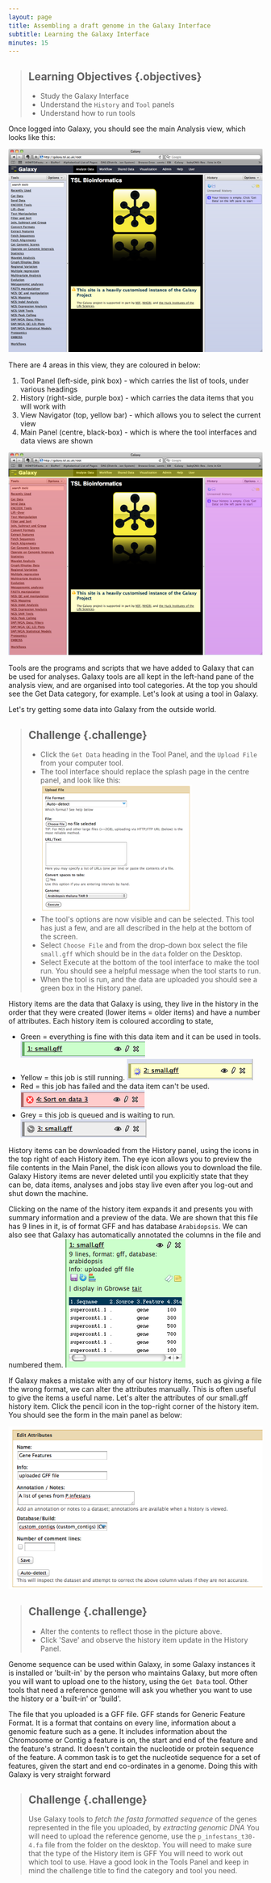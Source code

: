 ```yaml
---
layout: page
title: Assembling a draft genome in the Galaxy Interface
subtitle: Learning the Galaxy Interface
minutes: 15
---
```


> ## Learning Objectives {.objectives}
>
> * Study the Galaxy Interface
> * Understand the `History` and `Tool` panels
> * Understand how to run tools
>

Once logged into Galaxy, you should see the main Analysis view, which looks like this:

![The Galaxy Analysis View](img/analysis_view.png)

There are 4 areas in this view, they are coloured in below:

1. Tool Panel (left-side, pink box) - which carries the list of tools, under various headings
2. History (right-side, purple box) - which carries the data items that you will work with
3. View Navigator (top, yellow bar) - which allows you to select the current view
4. Main Panel (centre, black-box) - which is where the tool interfaces and data views are shown

![Different sections of the Galaxy analysis view](img/analysis_view_colored.png)

Tools are the programs and scripts that we have added to Galaxy that can be used for analyses. Galaxy tools are all kept in the left-hand pane of the analysis view, and are organised into tool categories. At the top you should see the Get Data category, for example. Let's look at using a tool in Galaxy.

Let's try getting some data into Galaxy from the outside world.

> ## Challenge {.challenge}
> + Click the `Get Data` heading in the Tool Panel, and the `Upload File` from your computer tool.
> + The tool interface should replace the splash page in the centre panel, and look like this: 
![The upload interface](img/upload_interface.png)
> +  The tool's options are now visible and can be selected. This tool has just a few, and are all described in the help at the bottom of the screen.
> +  Select `Choose File` and from the drop-down box select the file `small.gff` which should be in the `data` folder on the Desktop.
> +  Select Execute at the bottom of the tool interface to make the tool run. You should see a helpful message when the tool starts to run.
> +  When the tool is run, and the data are uploaded you should see a green box in the History panel.

History items are the data that Galaxy is using, they live in the history in the order that they were created (lower items = older items) and have a number of attributes.
Each history item is coloured according to state,

+  Green = everything is fine with this data item and it can be used in tools.
![A succesfully completed run](img/green.png)
+  Yellow = this job is still running.
![A run still in progress](img/yellow.png)
+  Red = this job has failed and the data item can't be used.
![A failed run](img/red.png)
+  Grey = this job is queued and is waiting to run.
![An unstarted job](img/grey.png)

History items can be downloaded from the History panel, using the icons in the top right of each History item. The eye icon  allows you to preview the file contents in the Main Panel, the disk icon allows you to download the file.
Galaxy History items are never deleted until you explicitly state that they can be, data items, analyses and jobs stay live even after you log-out and shut down the machine.

Clicking on the name of the history item expands it and presents you with summary information and a preview of the data.
We are shown that this file has 9 lines in it, is of format GFF and has database `Arabidopsis`. We can also see that Galaxy has automatically annotated the columns in the file and numbered them.
![The item](img/item_close.png)

If Galaxy makes a mistake with any of our history items, such as giving a file the wrong format, we can alter the attributes manually. This is often useful to give the items a useful name. Let's alter the attributes of our small.gff history item.
Click the pencil icon in the top-right corner of the history item.
You should see the form in the main panel as below:

![The attributes of a history item](img/attributes.png)

> ## Challenge {.challenge}
> +  Alter the contents to reflect those in the picture above.
> +  Click 'Save' and observe the history item update in the History Panel.

Genome sequence can be used within Galaxy, in some Galaxy instances it is installed or 'built-in' by the person who maintains Galaxy, but more often you will want to upload one to the history, using the `Get Data` tool. Other tools that need a reference genome will ask you whether you want to use the history or a 'built-in' or 'build'.

The file that you uploaded is a GFF file. GFF stands for Generic Feature Format. It is a format that contains on every line, information about a genomic feature such as a gene. It includes information about the Chromosome or Contig a feature is on, the start and end of the feature and the feature's strand. It doesn't contain the nucleotide or protein sequence of the feature.
A common task is to get the nucleotide sequence for a set of features, given the start and end co-ordinates in a genome. Doing this with Galaxy is very straight forward

> ## Challenge {.challenge}
> Use Galaxy tools to *fetch the fasta formatted sequence* of the genes represented in the file you uploaded, by *extracting genomic DNA*
> You will need to upload the reference genome, use the `p_infestans_t30-4.fa` file from the folder on the desktop.
> You will need to make sure that the type of the History item is GFF
> You will need to work out which tool to use. Have a good look in the Tools Panel and keep in mind the challenge title to find the category and tool you need.

